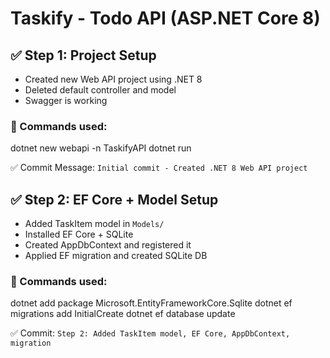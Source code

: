 # Taskify - Todo API (ASP.NET Core 8)

## ✅ Step 1: Project Setup
- Created new Web API project using .NET 8
- Deleted default controller and model
- Swagger is working

### 🔗 Commands used:
dotnet new webapi -n TaskifyAPI
dotnet run

✅ Commit Message: `Initial commit - Created .NET 8 Web API project`


## ✅ Step 2: EF Core + Model Setup

- Added TaskItem model in `Models/`
- Installed EF Core + SQLite
- Created AppDbContext and registered it
- Applied EF migration and created SQLite DB

### 🔗 Commands used:
dotnet add package Microsoft.EntityFrameworkCore.Sqlite
dotnet ef migrations add InitialCreate
dotnet ef database update

✅ Commit: `Step 2: Added TaskItem model, EF Core, AppDbContext, migration`